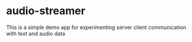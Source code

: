# audio-streamer
This is a simple demo app for experimenting server client communication with text and audio data
